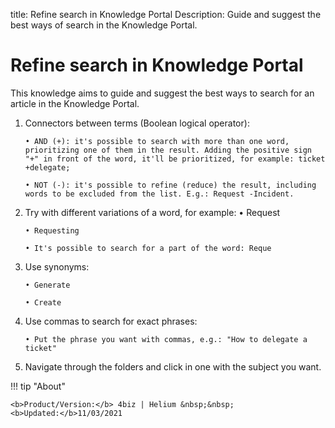 title: Refine search in Knowledge Portal
Description: Guide and suggest the best ways of search in the Knowledge Portal. 

# Refine search in Knowledge Portal

This knowledge aims to guide and suggest the best ways to search for an article in the Knowledge Portal.

1.	Connectors between terms (Boolean logical operator):

        • AND (+): it's possible to search with more than one word, prioritizing one of them in the result. Adding the positive sign "+" in front of the word, it'll be prioritized, for example: ticket +delegate;

        • NOT (-): it's possible to refine (reduce) the result, including words to be excluded from the list. E.g.: Request -Incident.

2.	Try with different variations of a word, for example:
        • Request

        • Requesting

        • It's possible to search for a part of the word: Reque

3.	Use synonyms:

        • Generate

        • Create

4.	Use commas to search for exact phrases:

        • Put the phrase you want with commas, e.g.: "How to delegate a ticket"

5.	Navigate through the folders and click in one with the subject you want.



!!! tip "About"

    <b>Product/Version:</b> 4biz | Helium &nbsp;&nbsp;
    <b>Updated:</b>11/03/2021
